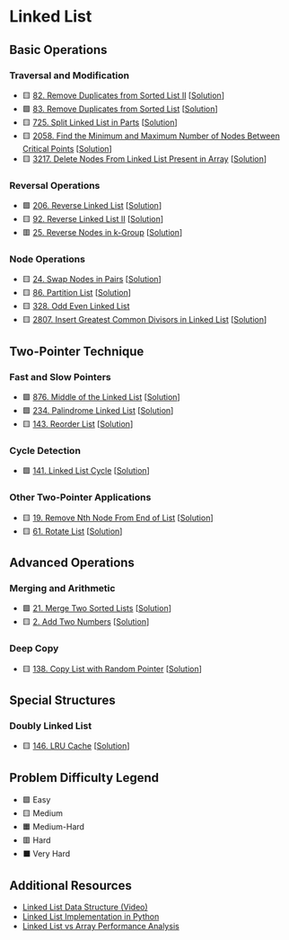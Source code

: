 # Linked List

Basic Operations
----------------

### Traversal and Modification

- 🟨 [82. Remove Duplicates from Sorted List II](https://leetcode.com/problems/remove-duplicates-from-sorted-list-ii/) [[Solution](./82.%20Remove%20Duplicates%20from%20Sorted%20List%20II.md)]
- 🟩 [83. Remove Duplicates from Sorted List](https://leetcode.com/problems/remove-duplicates-from-sorted-list/) [[Solution](./83.%20Remove%20Duplicates%20from%20Sorted%20List.md)]
- 🟨 [725. Split Linked List in Parts](https://leetcode.com/problems/split-linked-list-in-parts/) [[Solution](./725.%20Split%20Linked%20List%20in%20Parts.md)]
- 🟨 [2058. Find the Minimum and Maximum Number of Nodes Between Critical Points](https://leetcode.com/problems/find-the-minimum-and-maximum-number-of-nodes-between-critical-points/) [[Solution](./2058.%20Find%20the%20Minimum%20and%20Maximum%20Number%20of%20Nodes%20Between%20Critical%20Points.md)]
- 🟨 [3217. Delete Nodes From Linked List Present in Array](https://leetcode.com/problems/delete-nodes-from-linked-list-present-in-array/) [[Solution](./3217.%20Delete%20Nodes%20From%20Linked%20List%20Present%20in%20Array.md)]

### Reversal Operations

- 🟩 [206. Reverse Linked List](https://leetcode.com/problems/reverse-linked-list/) [[Solution](./206.%20Reverse%20Linked%20List.md)]
- 🟨 [92. Reverse Linked List II](https://leetcode.com/problems/reverse-linked-list-ii/) [[Solution](./92.%20Reverse%20Linked%20List%20II.md)]
- 🟥 [25. Reverse Nodes in k-Group](https://leetcode.com/problems/reverse-nodes-in-k-group/) [[Solution](./25.%20Reverse%20Nodes%20in%20k-Group.md)]

### Node Operations

- 🟨 [24. Swap Nodes in Pairs](https://leetcode.com/problems/swap-nodes-in-pairs/) [[Solution](./24.%20Swap%20Nodes%20in%20Pairs.md)]
- 🟨 [86. Partition List](https://leetcode.com/problems/partition-list/) [[Solution](./86.%20Partition%20List.md)]
- 🟨 [328. Odd Even Linked List](https://leetcode.com/problems/odd-even-linked-list/)
- 🟨 [2807. Insert Greatest Common Divisors in Linked List](https://leetcode.com/problems/insert-greatest-common-divisors-in-linked-list/description) [[Solution](./2807.%20Insert%20Greatest%20Common%20Divisors%20in%20Linked%20List.md)]

Two-Pointer Technique
---------------------

### Fast and Slow Pointers

- 🟩 [876. Middle of the Linked List](https://leetcode.com/problems/middle-of-the-linked-list/) [[Solution](./876.%20Middle%20of%20the%20Linked%20List.md)]
- 🟩 [234. Palindrome Linked List](https://leetcode.com/problems/palindrome-linked-list/) [[Solution](./234.%20Palindrome%20Linked%20List.md)]
- 🟨 [143. Reorder List](https://leetcode.com/problems/reorder-list/) [[Solution](./143.%20Reorder%20List.md)]

### Cycle Detection

- 🟩 [141. Linked List Cycle](https://leetcode.com/problems/linked-list-cycle/) [[Solution](./141.%20Linked%20List%20Cycle.md)]

### Other Two-Pointer Applications

- 🟨 [19. Remove Nth Node From End of List](https://leetcode.com/problems/remove-nth-node-from-end-of-list/) [[Solution](./19.%20Remove%20Nth%20Node%20From%20End%20of%20List.md)]
- 🟨 [61. Rotate List](https://leetcode.com/problems/rotate-list/) [[Solution](./61.%20Rotate%20List.md)]

Advanced Operations
-------------------

### Merging and Arithmetic

- 🟩 [21. Merge Two Sorted Lists](https://leetcode.com/problems/merge-two-sorted-lists/) [[Solution](./21.%20Merge%20Two%20Sorted%20Lists.md)]
- 🟨 [2. Add Two Numbers](https://leetcode.com/problems/add-two-numbers/) [[Solution](./2.%20Add%20Two%20Numbers.md)]

### Deep Copy

- 🟨 [138. Copy List with Random Pointer](https://leetcode.com/problems/copy-list-with-random-pointer/) [[Solution](./138.%20Copy%20List%20with%20Random%20Pointer.md)]

Special Structures
------------------

### Doubly Linked List

- 🟨 [146. LRU Cache](https://leetcode.com/problems/lru-cache/) [[Solution](./146.%20LRU%20Cache.md)]

Problem Difficulty Legend
-------------------------

- 🟩 Easy
- 🟨 Medium
- 🟧 Medium-Hard
- 🟥 Hard
- ⬛ Very Hard

Additional Resources
--------------------

- [Linked List Data Structure (Video)](https://www.youtube.com/watch?v=njTh_OwMljA)
- [Linked List Implementation in Python](https://realpython.com/linked-lists-python/)
- [Linked List vs Array Performance Analysis](https://www.geeksforgeeks.org/linked-list-vs-array/)
